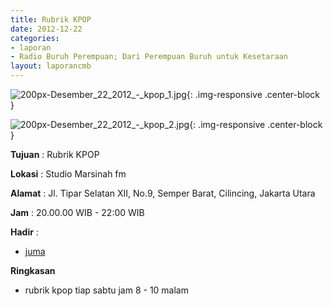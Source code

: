 ```yaml
---
title: Rubrik KPOP 
date: 2012-12-22
categories:
- laporan
- Radio Buruh Perempuan; Dari Perempuan Buruh untuk Kesetaraan
layout: laporancmb
---
```



![200px-Desember_22_2012_-_kpop_1.jpg](/uploads/200px-Desember_22_2012_-_kpop_1.jpg){: .img-responsive .center-block }

![200px-Desember_22_2012_-_kpop_2.jpg](/uploads/200px-Desember_22_2012_-_kpop_2.jpg){: .img-responsive .center-block }


**Tujuan** : Rubrik KPOP 

**Lokasi** : Studio Marsinah fm 

**Alamat** : Jl. Tipar Selatan XII, No.9, Semper Barat, Cilincing, Jakarta Utara 

**Jam** : 20.00.00 WIB - 22:00 WIB 

**Hadir** :
* [juma](http://wiki.ciptamedia.org/wiki/juma)

**Ringkasan**  
* rubrik kpop tiap sabtu jam 8 - 10 malam 
